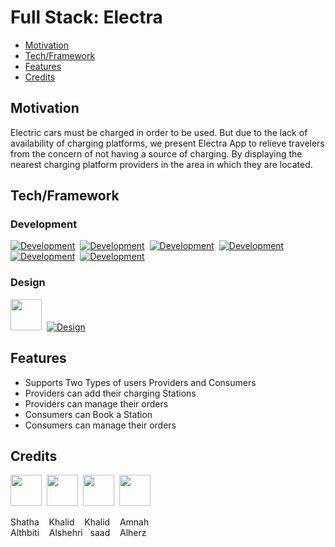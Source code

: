 # Full Stack: Electra

- [Motivation](#Motivation)
- [Tech/Framework](#Tech)
- [Features](#Features)
- [Credits](#Credits)

## Motivation

Electric cars must be charged in order to be used. But due to the lack of availability of charging platforms, we present Electra App to relieve travelers from the concern of not having a source of charging. By displaying the nearest charging platform providers in the area in which they are located.


## Tech/Framework

### Development
[![Development](https://skillicons.dev/icons?i=dart&theme=dark)](https://dart.dev)&nbsp;&nbsp;[![Development](https://skillicons.dev/icons?i=flutter&theme=dark)](https://flutter.dev)&nbsp;&nbsp;[![Development](https://skillicons.dev/icons?i=postman&theme=dark)](https://www.postman.com)&nbsp;&nbsp;[![Development](https://skillicons.dev/icons?i=supabase&theme=dark)](https://supabase.com)&nbsp;&nbsp;[![Development](https://skillicons.dev/icons?i=vscode&theme=dark)](https://code.visualstudio.com)&nbsp;&nbsp;[![Development](https://skillicons.dev/icons?i=github&theme=dark)](https://github.com)

### Design
[<img src="https://avatars.githubusercontent.com/u/58453772?s=280&v=4" width="50px;"/>](https://rive.app)&nbsp;&nbsp;[![Design](https://skillicons.dev/icons?i=figma&theme=dark)](https://www.figma.com)


## Features

- Supports Two Types of users Providers and Consumers
- Providers can add their charging Stations 
- Providers can manage their orders
- Consumers can Book a Station
- Consumers can manage their orders

## Credits

[<img src="https://github.com/Shatha88.png" width="50px;"/>](https://github.com/Shatha88)&nbsp;&nbsp;[<img src="https://github.com/KhalidAli9.png" width="50px;"/>](https://github.com/KhalidAli9)&nbsp;&nbsp;[<img src="https://github.com/Khalidsaadhabash.png" width="50px;"/>](https://github.com/Khalidsaadhabash)&nbsp;&nbsp;[<img src="https://github.com/herz1291.png" width="50px;"/>](https://github.com/herz1291)

Shatha &nbsp;&nbsp; Khalid &nbsp;&nbsp; Khalid &nbsp;&nbsp; Amnah <br />
Althbiti &nbsp;&nbsp; Alshehri &nbsp; saad &nbsp;&nbsp; Alherz
